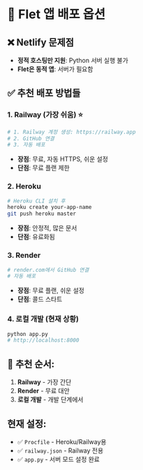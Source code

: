 # 🚀 Flet 앱 배포 옵션

## ❌ Netlify 문제점
- **정적 호스팅만 지원**: Python 서버 실행 불가
- **Flet은 동적 앱**: 서버가 필요함

## ✅ 추천 배포 방법들

### 1. Railway (가장 쉬움) ⭐
```bash
# 1. Railway 계정 생성: https://railway.app
# 2. GitHub 연결
# 3. 자동 배포
```
- **장점**: 무료, 자동 HTTPS, 쉬운 설정
- **단점**: 무료 플랜 제한

### 2. Heroku
```bash
# Heroku CLI 설치 후
heroku create your-app-name
git push heroku master
```
- **장점**: 안정적, 많은 문서
- **단점**: 유료화됨

### 3. Render
```bash
# render.com에서 GitHub 연결
# 자동 배포
```
- **장점**: 무료 플랜, 쉬운 설정
- **단점**: 콜드 스타트

### 4. 로컬 개발 (현재 상황)
```bash
python app.py
# http://localhost:8000
```

## 🎯 추천 순서:
1. **Railway** - 가장 간단
2. **Render** - 무료 대안
3. **로컬 개발** - 개발 단계에서

## 현재 설정:
- ✅ `Procfile` - Heroku/Railway용
- ✅ `railway.json` - Railway 전용
- ✅ `app.py` - 서버 모드 설정 완료
